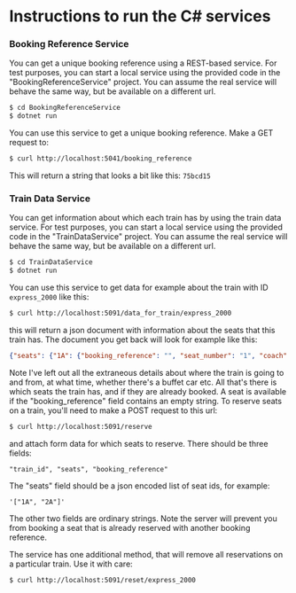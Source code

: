 # Instructions to run the C# services

### Booking Reference Service

You can get a unique booking reference using a REST-based service. For test purposes, you can start a local service using the provided code in the "BookingReferenceService" project. You can assume the real service will behave the same way, but be available on a different url.

```bash
$ cd BookingReferenceService
$ dotnet run
```

You can use this service to get a unique booking reference. Make a GET request to:

```bash
$ curl http://localhost:5041/booking_reference
```

This will return a string that looks a bit like this: `75bcd15`
	
### Train Data Service 

You can get information about which each train has by using the train data service. For test purposes, you can start a local service using the provided code in the "TrainDataService" project. You can assume the real service will behave the same way, but be available on a different url.

```bash
$ cd TrainDataService
$ dotnet run
``` 

You can use this service to get data for example about the train with ID `express_2000` like this:

```bash
$ curl http://localhost:5091/data_for_train/express_2000
```

this will return a json document with information about the seats that this train has. The document you get back will look for example like this:

```json
{"seats": {"1A": {"booking_reference": "", "seat_number": "1", "coach": "A"}, "2A": {"booking_reference": "", "seat_number": "2", "coach": "A"}}}
```

Note I've left out all the extraneous details about where the train is going to and from, at what time, whether there's a buffet car etc. All that's there is which seats the train has, and if they are already booked. A seat is available if the "booking_reference" field contains an empty string. To reserve seats on a train, you'll need to make a POST request to this url:

```bash
$ curl http://localhost:5091/reserve
``` 

and attach form data for which seats to reserve. There should be three fields: 

```
"train_id", "seats", "booking_reference"
```

The "seats" field should be a json encoded list of seat ids, for example:

```
'["1A", "2A"]'
```

The other two fields are ordinary strings. Note the server will prevent you from booking a seat that is already reserved with another booking reference.

The service has one additional method, that will remove all reservations on a particular train. Use it with care:

```bash
$ curl http://localhost:5091/reset/express_2000
```
